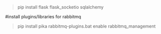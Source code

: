>pip install flask flask_socketio sqlalchemy

#install plugins/libraries for rabbitmq
>pip install pika
>rabbitmq-plugins.bat enable rabbitmq_management